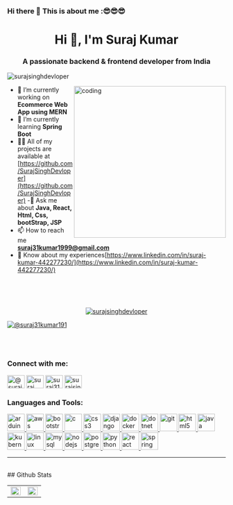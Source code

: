 ### Hi there 👋 This is about me :😎😎😎
<h1 align="center">Hi 👋, I'm Suraj Kumar</h1>
<h3 align="center">A passionate backend & frontend developer from India</h3>

<p align="left">
  <img
    src="https://komarev.com/ghpvc/?username=surajsinghdevloper&label=Profile%20views&color=0e75b6&style=flat"
    alt="surajsinghdevloper"
  />
</p>

<img
  align="right"
  alt="coding"
  width="350"
  src="https://camo.githubusercontent.com/cae12fddd9d6982901d82580bdf321d81fb299141098ca1c2d4891870827bf17/68747470733a2f2f6d69726f2e6d656469756d2e636f6d2f6d61782f313336302f302a37513379765349765f7430696f4a2d5a2e676966"
/>

- 🔭 I’m currently working on **Ecommerce Web App using MERN** 
- 🌱 I’m currently learning **Spring Boot** 
- 👨‍💻 All of my projects are available at [https://github.com/SurajSinghDevloper](https://github.com/SurajSinghDevloper) 
-💬 Ask me about **Java, React, Html, Css, bootStrap, JSP** 
- 📫 How to reach me **suraj31kumar1999@gmail.com** 
- 📄 Know about my experiences[https://www.linkedin.com/in/suraj-kumar-442277230/](https://www.linkedin.com/in/suraj-kumar-442277230/)
<br />
<br />
<br />
<div align="center">
  <p align="center">
    <a href="https://github.com/ryo-ma/github-profile-trophy"
      ><img
        src="https://github-profile-trophy.vercel.app/?username=surajsinghdevloper"
        alt="surajsinghdevloper"
    /></a>
  </p>

  <p align="left">
    <a href="https://twitter.com/suraj31kumar191" target="blank"
      ><img
        src="https://img.shields.io/twitter/follow/@suraj31kumar191?logo=twitter&style=for-the-badge"
        alt="@suraj31kumar191"
    /></a>
  </p>
</div>
<br />
<br />
<h3 align="left">Connect with me:</h3>
<p align="left">
  <a href="https://twitter.com/@suraj31kumar191" target="blank"
    ><img
      align="center"
      src="https://image.pngaaa.com/974/580974-small.png"
      alt="@suraj31kumar191"
      height="30"
      width="40"
  /></a>
  <a href="https://linkedin.com/in/suraj kumar" target="blank"
    ><img
      align="center"
      src="https://image.pngaaa.com/156/1816156-small.png"
      alt="suraj kumar"
      height="30"
      width="40"
  /></a>
  <a href="https://fb.com/suraj31kumar" target="blank"
    ><img
      align="center"
      src="https://image.pngaaa.com/511/222511-small.png"
      alt="suraj31kumar"
      height="30"
      width="40"
  /></a>
  <a href="https://instagram.com/surajsinghtrippy" target="blank"
    ><img
      align="center"
      src="https://image.pngaaa.com/188/77188-small.png"
      alt="surajsinghtrippy"
      height="30"
      width="40"
  /></a>
</p>

<h3 align="left">Languages and Tools:</h3>
<p align="left">
  <a href="https://www.arduino.cc/" target="_blank" rel="noreferrer">
    <img
      src="https://cdn.worldvectorlogo.com/logos/arduino-1.svg"
      alt="arduino"
      width="40"
      height="40"
    />
  </a>
  <a href="https://aws.amazon.com" target="_blank" rel="noreferrer">
    <img
      src="https://image.pngaaa.com/256/4527256-small.png"
      alt="aws"
      width="40"
      height="40"
    />
  </a>
  <a href="https://getbootstrap.com" target="_blank" rel="noreferrer">
    <img
      src="https://image.pngaaa.com/772/3801772-small.png"
      alt="bootstrap"
      width="40"
      height="40"
    />
  </a>
  <a href="https://www.cprogramming.com/" target="_blank" rel="noreferrer">
    <img
      src="https://image.pngaaa.com/466/2317466-small.png"
      alt="c"
      width="40"
      height="40"
    />
  </a>
  <a href="https://www.w3schools.com/css/" target="_blank" rel="noreferrer">
    <img
      src="https://image.pngaaa.com/310/3920310-small.png"
      alt="css3"
      width="40"
      height="40"
    />
  </a>
  <a href="https://www.djangoproject.com/" target="_blank" rel="noreferrer">
    <img
      src="https://cdn.worldvectorlogo.com/logos/django.svg"
      alt="django"
      width="40"
      height="40"
    />
  </a>
  <a href="https://www.docker.com/" target="_blank" rel="noreferrer">
    <img
      src="https://image.pngaaa.com/434/8579434-small.png"
      alt="docker"
      width="40"
      height="40"
    />
  </a>
  <a href="https://dotnet.microsoft.com/" target="_blank" rel="noreferrer">
    <img
      src="https://image.pngaaa.com/98/4840098-small.png"
      alt="dotnet"
      width="40"
      height="40"
    />
  </a>
  <a href="https://git-scm.com/" target="_blank" rel="noreferrer">
    <img
      src="https://www.vectorlogo.zone/logos/git-scm/git-scm-icon.svg"
      alt="git"
      width="40"
      height="40"
    />
  </a>
  <a href="https://www.w3.org/html/" target="_blank" rel="noreferrer">
    <img
      src="https://image.pngaaa.com/940/4178940-small.png"
      alt="html5"
      width="40"
      height="40"
    />
  </a>
  <a href="https://www.java.com" target="_blank" rel="noreferrer">
    <img
      src="https://image.pngaaa.com/517/2459517-small.png"
      alt="java"
      width="40"
      height="40"
    />
  </a>
  <a href="https://kubernetes.io" target="_blank" rel="noreferrer">
    <img
      src="https://www.vectorlogo.zone/logos/kubernetes/kubernetes-icon.svg"
      alt="kubernetes"
      width="40"
      height="40"
    />
  </a>
  <a href="https://www.linux.org/" target="_blank" rel="noreferrer">
    <img
      src="https://image.pngaaa.com/284/1969284-small.png"
      alt="linux"
      width="40"
      height="40"
    />
  </a>
  <a href="https://www.mysql.com/" target="_blank" rel="noreferrer">
    <img
      src="https://image.pngaaa.com/128/2969128-small.png"
      alt="mysql"
      width="40"
      height="40"
    />
  </a>
  <a href="https://nodejs.org" target="_blank" rel="noreferrer">
    <img
      src="https://image.pngaaa.com/706/4725706-small.png"
      alt="nodejs"
      width="40"
      height="40"
    />
  </a>
  <a href="https://www.postgresql.org" target="_blank" rel="noreferrer">
    <img
      src="https://image.pngaaa.com/997/6889997-small.png"
      alt="postgresql"
      width="40"
      height="40"
    />
  </a>
  <a href="https://www.python.org" target="_blank" rel="noreferrer">
    <img
      src="https://image.pngaaa.com/313/3594313-small.png"
      alt="python"
      width="40"
      height="40"
    />
  </a>
  <a href="https://reactjs.org/" target="_blank" rel="noreferrer">
    <img
      src="https://image.pngaaa.com/900/2507900-small.png"
      alt="react"
      width="40"
      height="40"
    />
  </a>
  <a href="https://spring.io/" target="_blank" rel="noreferrer">
    <img
      src="https://www.vectorlogo.zone/logos/springio/springio-icon.svg"
      alt="spring"
      width="40"
      height="40"
    />
  </a>
</p>
<hr />
<br />
## Github Stats  
<table><tr><td valign="top" width="50%">

<img src="https://github-readme-stats.vercel.app/api?username=surajsinghdevloper&show_icons=true&count_private=true&hide_border=true" align="left" style="width: 100%" />

</td><td valign="top" width="50%">

<img src="https://github-readme-stats.vercel.app/api/top-langs/?username=surajsinghdevloper&hide_border=true&layout=compact" align="left" style="width: 100%" />

</td></tr></table>  



<br />


